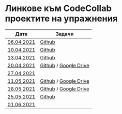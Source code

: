 # Линкове към CodeCollab проектите на упражнения

| Дата                                                                                                                        | Задачи |
| --------------------------------------------------------------------------------------------------------------------------- | ------ |
| [06.04.2021](https://codecollab.io/@ivantenevvasilev/%D0%9F%D1%80%D0%B0%D0%BA%D1%82%D0%B8%D0%BA%D1%83%D0%BC%2006.04.2021)   | [Github](https://github.com/karinag99/Object-oriented-programming-FMI/blob/main/05_Binary_Files/TASKS.md) |
| [10.04.2021](https://codecollab.io/@ivantenevvasilev/%D0%94%D0%BE%D0%BF%D1%8A%D0%BB%D0%BD%D0%B8%D1%82%D0%B5%D0%BB%D0%BD%D0%BE%2010.04.2021) | [Github](https://github.com/karinag99/Object-oriented-programming-FMI/blob/main/05_Binary_Files/TASKS.md) |
| [13.04.2021](https://codecollab.io/@ivantenevvasilev/%D0%9F%D1%80%D0%B0%D0%BA%D1%82%D0%B8%D0%BA%D1%83%D0%BC%2013.04.2021)   | [Github](https://github.com/karinag99/Object-oriented-programming-FMI/blob/main/07_Operators/TASKS.md) |
| [20.04.2021](https://codecollab.io/@ivantenevvasilev/%D0%9F%D1%80%D0%B0%D0%BA%D1%82%D0%B8%D0%BA%D1%83%D0%BC%2020.04.2021)   | [Github](https://github.com/karinag99/Object-oriented-programming-FMI/blob/main/08_Templates/TASKS.md) / [Google Drive](https://drive.google.com/file/d/1AKTtjsGQ0c3scHrU5smyLMnQ6aXjonff/view) |
| [27.04.2021](https://codecollab.io/@ivantenevvasilev/%D0%9F%D1%80%D0%B0%D0%BA%D1%82%D0%B8%D0%BA%D1%83%D0%BC%2027.04.2021)   | 
| [11.05.2021](https://codecollab.io/@ivantenevvasilev/%D0%9F%D1%80%D0%B0%D0%BA%D1%82%D0%B8%D0%BA%D1%83%D0%BC%2011.05.2021)   | [Github](https://github.com/karinag99/Object-oriented-programming-FMI/blob/main/09_Inheritance/TASKS.md) / [Google Drive](https://drive.google.com/file/d/1lcFMNzqRkwRBzLuO0vQIZGvy3Ab_8X__/view) |
|  [18.05.2021](https://codecollab.io/@ivantenevvasilev/%D0%9F%D1%80%D0%B0%D0%BA%D1%82%D0%B8%D0%BA%D1%83%D0%BC%2018.05.2021)  | [Github](https://github.com/karinag99/Object-oriented-programming-FMI/blob/main/10_Polymorphism_Virtual_Functions/TASKS.md) / [Google Drive](https://drive.google.com/file/d/10URxTisUnIk0wsguTryZJsEg20TD9utA/view) |
|  [25.05.2021](https://codecollab.io/@ivantenevvasilev/%D0%9F%D1%80%D0%B0%D0%BA%D1%82%D0%B8%D0%BA%D1%83%D0%BC%2025.05.2021)  | [Github](https://github.com/karinag99/Object-oriented-programming-FMI/blob/main/11_Polymorphism_Unit_testing/TASKS.md) |
|  [01.06.2021](https://codecollab.io/@ivantenevvasilev/%D0%9F%D1%80%D0%B0%D0%BA%D1%82%D0%B8%D0%BA%D1%83%D0%BC%2001.06.2021)  |  |

